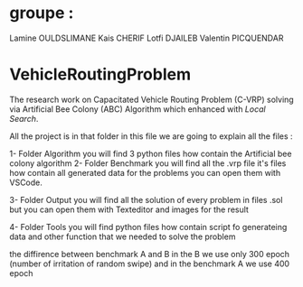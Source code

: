 # groupe :
Lamine OULDSLIMANE
Kais CHERIF
Lotfi DJAILEB
Valentin PICQUENDAR

# VehicleRoutingProblem

The research work on Capacitated Vehicle Routing Problem (C-VRP) solving via Artificial Bee Colony (ABC) Algorithm which enhanced with *Local Search*.

All the project is in that folder in this file we are going to explain all the files :

1- Folder Algorithm you will find 3 python files how contain the Artificial bee colony algorithm 
2- Folder Benchmark you will find all the .vrp file it's files how contain all generated data for the problems you can open them with VSCode.

3- Folder Output you will find all the solution of every problem in files .sol but you can open them with Texteditor and images for the result 

4- Folder Tools you will find python files how contain script fo generateing data and other function that we needed to solve the problem 


the diffirence between benchmark A and B in the B we use only 300 epoch (number of irritation of random swipe) and in the benchmark A we use 400 epoch

